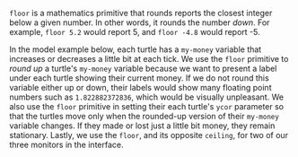 `floor` is a mathematics primitive that rounds reports the closest integer below a given number. In other words, it rounds the number *down*. For example, `floor 5.2` would report 5, and `floor -4.8` would report -5. 



In the model example below, each turtle has a `my-money` variable that increases or decreases a little bit at each tick. We use the `floor` primitive to *round up* a turtle's `my-money` variable because we want to present a label under each turtle showing their current money. If we do not round this variable either up or down, their labels would show many floating point numbers such as `1.822882372836`, which would be visually unpleasant. We also use the `floor` primitive in setting their each turtle's `ycor` parameter so that the turtles move only when the rounded-up version of their `my-money` variable changes. If they made or lost just a little bit money, they remain stationary. Lastly, we use the `floor`, and its opposite `ceiling`, for two of our three monitors in the interface.
